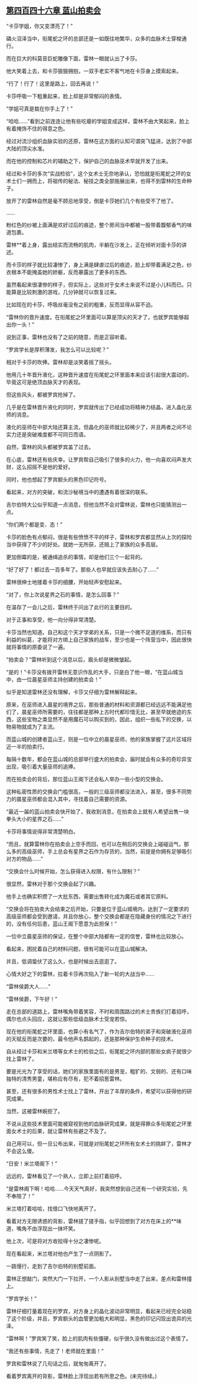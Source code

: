 ## [第四百四十六章 蓝山拍卖会](https://www.xxbiquge.com/11_11222/8921187.html)


  “卡莎学姐，你又变漂亮了！”

  磷火沼泽当中，衔尾蛇之环的总部还是一如既往地繁华，众多的血脉术士穿梭通行。

  而在巨大的科莫音巨蛇雕像下面，雷林一眼就认出了卡莎。

  他大笑着上去，和卡莎狠狠拥抱，一双手老实不客气地在卡莎身上摸索起来。

  “行了！行了！这里是路上，回去再说！”

  卡莎呼吸一下粗重起来，脸上却是非常郁闷的表情。

  “学姐可真是栽在你手上了！”

  “哈哈……”看到之前连连让他有些吃瘪的学姐变成这样，雷林不由大笑起来，脸上有着掩饰不住的得意之色。

  经过对流沙组织血脉实验的还原，雷林在这方面的认知可谓突飞猛进，达到了中部大陆的顶尖水准。

  而在他的控制和芯片的辅助之下，保护自己的血脉巫术早就开发了出来。

  经过和卡莎的多次“实战检验”，这个女术士无奈地承认，恐怕就是衔尾蛇之环的女术士们一拥而上，将祖传的秘法、秘技之类全部施展出来，也得不到雷林的生命种子。

  放开了的雷林自然是毫不顾忌地享受，倒是卡莎她们几个有些受不了他了。

  ……

  粉红色的纱被上面满是欢好过后的痕迹，整个房间当中都被一股带着馥郁香气的味道包裹。

  雷林**着上身，露出结实而流畅的肌肉，半躺在沙发上，正在倾听对面卡莎的讲述。

  而卡莎的样子就比较凄惨了，身上满是肆虐过后的痕迹，脸上却带着满足之色，纱衣根本不能掩盖她的娇躯，反而暴露出了更多的东西。

  虽然看起来很凄惨的样子，但实际上，这些对于女术士来说不过是小儿科而已。只能算是比较刺激的游戏，几分钟就可以恢复过来。

  比如现在的卡莎，呼吸丝毫没有之前的粗重，反而显得从容不迫。

  “雷林你的晋升速度。在衔尾蛇之环里面可以算是顶尖的天才了，也就罗宾能够超出你一头！”

  说到正事，雷林也没有了之前的随意，而是正容听着。

  “罗宾学长是厚积薄发，我怎么可以比较呢？”

  相对于卡莎的吹捧。雷林却是淡笑着摇了摇头。

  他用几十年晋升液化，这种晋升速度在衔尾蛇之环里面本来应该引起很大震动的，毕竟这可是绝顶血脉天才的表现。

  但这些风头，都被罗宾抢掉了。

  几乎是在雷林晋升液化的同时，罗宾就传出了已经成功将精神力结晶，进入晶化巫师的消息。

  液化的巫师在中部大陆还算主流，但晶化的巫师就比较稀少了，并且两者之间不论实力还是突破难度都不可同日而语。

  自然，雷林的风头都被罗宾盖了过去。

  在心底，雷林还有些庆幸。让罗宾帮自己吸引了很多的火力，他一向喜欢闷声发大财，这么招摇不是他的爱好。

  同时，他也想起了罗宾额头的黑色印记符号。

  看起来，对方的突破，和流沙秘境当中的遭遇有着很深的联系。

  吉尔伯特大公似乎知道一点消息，但他当然不会对雷林说，雷林也只能猜测出一点。

  “你们两个都是变、态！”

  卡莎的脸色有点郁闷，很是有些愤愤不平的样子，雷林和罗宾都显然从上次的探险当中获得了不少的好处。就她一无所获，还赔上了家族的众多高层。

  更加倒霉的是，被通缉追杀的事情，却是他们三个一起背的。

  “好了好了！都过去一百多年了。那些人也早就应该失去耐心了……”

  雷林很绅士地搂着卡莎的细腰，开始轻声安慰起来。

  “对了，你上次说星界之石的事情，是怎么回事？”

  在温存了一会儿之后，雷林终于问出了此行的主要目的。

  对于正事和享受，他一向分得非常清楚。

  卡莎当然也知道。自己和这个天才学弟的关系，只是一个微不足道的维系，而只有利益的纠葛，才能将对方绑上自己家族的战车，至少也是一个阵营当中，因此很快就将事情的原委说了一遍。

  “拍卖会？”雷林听到这个消息以后，眉头却是微微皱起。

  “是的！”卡莎没有拨开雷林无意识作乱的大手，只是白了他一眼，“在蓝山城当中，由一位晨星巫师主持创建的拍卖会！”

  似乎是知道雷林还没有理解，卡莎又仔细为雷林解释起来。

  原来，在巫师进入晨星的境界之后，那些普通的材料和资源都已经远远不能满足他们了，晨星巫师所需要的，往往都是那种上古时代都珍惜无比，甚至早就绝迹的东西，这些宝物之类显然不是用魔石可以购买到的，因此，组织一些私下的交换，以物易物就成为了主流。

  而蓝山城的创建者蓝山王，则是一位中立的晨星巫师，他的家族掌握了这片区域将近一半的拍卖行。

  每隔十数年，都会在蓝山城的总部举行盛大的拍卖会，届时就会有众多的奇珍异宝出现，吸引着大量巫师的追捧。

  而在拍卖会的背后，那位蓝山王阁下还会私人举办一些小型的交换会。

  这种私密性质的交换会门槛很高，一般的三级巫师都没法进入，甚至，很多不同势力的晨星巫师都会混入其中，寻找着自己需要的资源。

  “最近一届的蓝山拍卖会快开始了，我收到消息，在拍卖会上就有人希望出售一块拳头大小的星界之石……”

  卡莎将事情说得非常清楚明白。

  “而且，就算雷林你在拍卖会上空手而回，也可以在稍后的交换会上碰碰运气，那么多的高级巫师，手上总会有星界之石作为存货的，当然，前提是你拥有足够吸引对方的物品……”

  “交换会什么时候开始，怎么获得进入权限，有什么限制？”

  很显然，雷林对于那个交换会起了兴趣。

  他手上也确实积攒了一大批东西，需要出售转化成为魔石或者其它原料。

  “交换会将在拍卖大会结束之后开始，只要是位于蓝山城境内，达到了一定要求的高级巫师都会受到邀请，并且你放心，整个交换会都是在隐藏身份的情况之下进行的，没有任何后患，蓝山王阁下愿意为此担保！”

  一位中立晨星巫师的保证，在整个中部大陆都有一定的信誉，雷林也比较放心。

  看起来，困扰着自己的材料问题，很有可能可以在蓝山城解决。

  并且，低调蛰伏了这么久，也是时候出去逛逛了。

  心情大好之下的雷林，拉着卡莎再次陷入了新一轮的大战当中……

  “雷林侯爵大人……”

  “雷林侯爵，下午好！”

  走在总部的道路上，雷林嘴角带着笑容，不时和周围路过的术士贵族们打着招呼，偶尔也点头回应，这就让那些低级血脉术士受宠若惊。

  现在他的衔尾蛇之环里面，也算小有名气了，作为吉尔伯特的弟子和突破液化巫师的天赋反而是次要的，最令他声名鹊起的，还是那种保护生命种子的技术。

  自从经过卡莎和米兰塔等女术士的检验之后，衔尾蛇之环内部的那些女疯子就很少找上雷林了。

  要是光光为了享受的话，她们的家族里面有的是男宠，粗犷的、文弱的、还有口味独特的清秀男童，堪称应有尽有，犯不着招惹雷林。

  甚至，还有很多的男性术士找上了雷林，开出了丰厚的条件，希望可以获得他的研究成果。

  当然，这被雷林婉拒了。

  不说从这些技术里面可能被窥视到他的血脉研究成果，就是得罪众多衔尾蛇之环里面女术士的后果，就让雷林有些避之不及了。

  自己用可以，但一旦公布出来，可就是对衔尾蛇之环所有女术士的挑衅了，雷林才不会这么傻。

  “日安！米兰塔阁下！”

  远远的，雷林看见了一个熟人，立即上前打着招呼。

  “是雷林阁下啊！哈哈……今天天气真好，我突然想到自己还有一个研究实验，先不奉陪了！”

  米兰塔打着哈哈，找借口飞快地离开了。

  看着对方无限诱惑的背影，雷林搓了搓手指，似乎回想到了对方在床上的**味道，嘴角不由浮现出一抹坏笑。

  他上次，可是将对方收拾得十分之凄惨呢。

  现在看起来，米兰塔对他也产生了一点阴影了。

  一路慢行，走到了吉尔伯特的别墅前面。

  雷林正想敲门，突然大门一下拉开，一个人影从别墅当中走了出来，差点和雷林撞上。

  “罗宾学长！”

  雷林仔细打量着现在的罗宾，对方身上的晶化波动非常明显，看起来已经完全站稳了这个阶级，并且，罗宾额头的血管更加粗大和明显，黑色的印记闪现出诡异的光泽。

  “雷林啊！”罗宾笑了笑，脸上的肌肉有些僵硬，似乎很久没有做出过这个表情了。

  “我还有些事情，先走了！老师就在里面！”

  罗宾和雷林说了几句话之后，就匆匆离开了。

  看着罗宾离开的背影，雷林脸上浮现出若有所思之色。(未完待续。)

